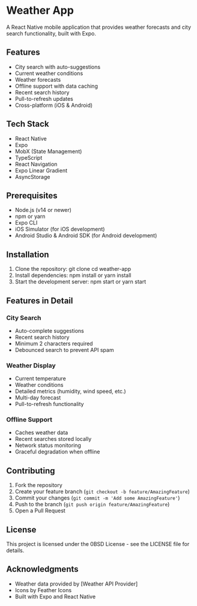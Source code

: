 # Weather App

A React Native mobile application that provides weather forecasts and city search functionality, built with Expo.

## Features

- City search with auto-suggestions
- Current weather conditions
- Weather forecasts
- Offline support with data caching
- Recent search history
- Pull-to-refresh updates
- Cross-platform (iOS & Android)

## Tech Stack

- React Native
- Expo
- MobX (State Management)
- TypeScript
- React Navigation
- Expo Linear Gradient
- AsyncStorage

## Prerequisites

- Node.js (v14 or newer)
- npm or yarn
- Expo CLI
- iOS Simulator (for iOS development)
- Android Studio & Android SDK (for Android development)

## Installation
1. Clone the repository:
   git clone <repository-url>
   cd weather-app
2. Install dependencies:
   npm install
   or
   yarn install
3. Start the development server:
   npm start
   or
   yarn start

## Features in Detail

### City Search
- Auto-complete suggestions
- Recent search history
- Minimum 2 characters required
- Debounced search to prevent API spam

### Weather Display
- Current temperature
- Weather conditions
- Detailed metrics (humidity, wind speed, etc.)
- Multi-day forecast
- Pull-to-refresh functionality

### Offline Support
- Caches weather data
- Recent searches stored locally
- Network status monitoring
- Graceful degradation when offline

## Contributing

1. Fork the repository
2. Create your feature branch (`git checkout -b feature/AmazingFeature`)
3. Commit your changes (`git commit -m 'Add some AmazingFeature'`)
4. Push to the branch (`git push origin feature/AmazingFeature`)
5. Open a Pull Request

## License

This project is licensed under the 0BSD License - see the LICENSE file for details.

## Acknowledgments

- Weather data provided by [Weather API Provider]
- Icons by Feather Icons
- Built with Expo and React Native
